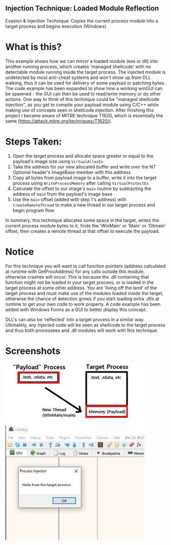 ## Injection Technique: Loaded Module Reflection  
Evasion & Injection Technique: Copies the current process module into a target process and begins execution (Windows)  

# What is this?  
This example shows how we can mirror a loaded module (exe or dll) into another running process, which creates 'managed shellcode' with no detectable module running inside the target process. The injected module is undetected by most anti-cheat systems and won't show up from DLL walking, thus it can be used for delivery of some payload or patching bytes. The code example has been expanded to show how a working winGUI can be spawned - the GUI can then be used to read/write memory or do other actions. One way to think of this technique could be "managed shellcode injection", as you get to compile your payload module using C/C++ while making use of concepts seen in shellcode injection. After finishing this project I became aware of MITRE technique T1620, which is essentially the same (https://attack.mitre.org/techniques/T1620/).

# Steps Taken:  
1. Open the target process and allocate space greater or equal to the payload's image size using `VirtualAllocEx`  
2. Take the address for our new allocated buffer and write over the NT Optional header's ImageBase member with this address  
3. Copy all bytes from payload image to a buffer, write it into the target process using `WriteProcessMemory` after calling `VirtualProtectEx`  
4. Calculate the offset to our image's `main` routine by subtracting the address of `main` from the payload's image base  
5. Use the `main` offset (added with step 1's address) with `CreateRemoteThread` to make a new thread in our target process and begin program flow  

In summary, this technique allocates some space in the target, writes the current process module bytes to it, finds the 'WinMain' or 'Main' or 'Dllmain' offset, then creates a remote thread at that offset to execute the payload.  

# Notice  
For this technique you will want to call function pointers (address calculated at runtime with GetProcAddress) for any calls outside this module, otherwise crashes will occur. This is because the .dll containing that function might not be loaded in your target process, or is loaded in the target process at some other address. You are 'living off the land' of the target process and must make use of the modules loaded inside the target, otherwise the chance of detection grows if you start loading extra .dlls at runtime to get your own code to work properly. A code example has been added with Windows Forms as a GUI to better display this concept.  

DLL's can also be 'reflected' into a target process in a similar way. Ultimately, any injected code will be seen as shellcode to the target process and thus both processees and .dll modules will work with this technique. 

# Screenshots  
![Screenshot](example.png)  
![Screenshot](example2.png)  
